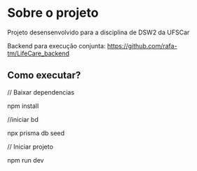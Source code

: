 # Sobre o projeto

Projeto desensenvolvido para a disciplina de DSW2 da UFSCar

Backend para execução conjunta:
https://github.com/rafa-tm/LifeCare_backend

## Como executar?

// Baixar dependencias

npm install

//iniciar bd

npx prisma db seed

// Iniciar projeto

npm run dev
